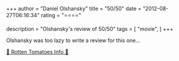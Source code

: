 +++
author = "Daniel Olshansky"
title = "50/50"
date = "2012-08-27T06:16:34"
rating = "⭐⭐⭐⭐"

description = "Olshansky's review of 50/50"
tags = [
    "movie",
]
+++


Olshansky was too lazy to write a review for this one...

[🍅 Rotten Tomatoes Info 🍅](https://www.rottentomatoes.com//m/5050_2011)